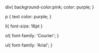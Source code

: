 div{
   background-color:pink;
   color: purple;
   }
  	
p  {
   text color: purple; 
  }
    	 
li{
  font-size: 16pt
  }

ol{
  font-family: 'Courier';
  }

ul{
  font-family: 'Arial';
  }

 </style>
</head>
</html>
